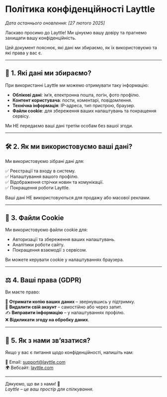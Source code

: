 # Політика конфіденційності Layttle

_Дата останнього оновлення: [27 лютого 2025]_  

Ласкаво просимо до Layttle! Ми цінуємо вашу довіру та прагнемо захищати вашу конфіденційність.  

Цей документ пояснює, які дані ми збираємо, як їх використовуємо та які права у вас є.

---

## 📌 1. Які дані ми збираємо?

При використанні Layttle ми можемо отримувати таку інформацію:

- **Облікові дані**: ім’я, електронна пошта, логін, фото профілю.  
- **Контент користувача**: пости, коментарі, повідомлення.  
- **Технічна інформація**: IP-адреса, тип пристрою, браузер.  
- **Файли cookie**: для збереження ваших налаштувань та покращення сервісу.  

Ми НЕ передаємо ваші дані третім особам без вашої згоди.

---

## 🛠 2. Як ми використовуємо ваші дані?

Ми використовуємо зібрані дані для:  

✅ Реєстрації та входу в систему.  
✅ Налаштування вашого профілю.  
✅ Відображення стрічки новин та комунікації.  
✅ Покращення роботи Layttle.  

Ваші дані НЕ використовуються для продажу або масової реклами.

---

## 🍪 3. Файли Cookie

Ми використовуємо файли cookie для:  
- Авторизації та збереження ваших налаштувань.  
- Аналітики роботи сайту.  
- Покращення взаємодії з сервісом.  

Ви можете керувати cookie у налаштуваннях браузера.

---

## ⚖️ 4. Ваші права (GDPR)

Ви маєте право:  

📩 **Отримати копію ваших даних** – звернувшись у підтримку.  
📝 **Видалити свій акаунт** – самостійно або через запит.  
✍️ **Виправити інформацію** – у налаштуваннях профілю.  
❌ **Відкликати згоду на обробку даних**.  

---

## 📧 5. Як з нами зв’язатися?

Якщо у вас є питання щодо конфіденційності, напишіть нам:  

📨 Email: support@layttle.com  
🌍 Вебсайт: [layttle.com](https://layttle.com)  

---

Дякуємо, що ви з нами! 🚀  
_Layttle – це ваш простір для спілкування._  
